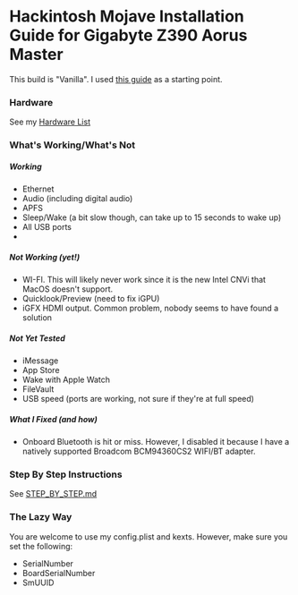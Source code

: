 # Hackintosh Mojave Installation Guide for Gigabyte Z390 Aorus Master

This build is "Vanilla". I used [this guide](https://hackintosh.gitbook.io/-r-hackintosh-vanilla-desktop-guide/) as a starting point.

### Hardware

See my [Hardware List](HARDWARE.md)


### What's Working/What's Not

##### Working
- Ethernet
- Audio (including digital audio)
- APFS
- Sleep/Wake (a bit slow though, can take up to 15 seconds to wake up)
- All USB ports
- 
##### Not Working (yet!)
- WI-FI. This will likely never work since it is the new Intel CNVi that MacOS doesn't support.
- Quicklook/Preview (need to fix iGPU)
- iGFX HDMI output. Common problem, nobody seems to have found a solution

##### Not Yet Tested
- iMessage
- App Store
- Wake with Apple Watch
- FileVault
- USB speed (ports are working, not sure if they're at full speed)

##### What I Fixed (and how)
- Onboard Bluetooth is hit or miss. However, I disabled it because I have a natively supported Broadcom BCM94360CS2 WIFI/BT adapter.


### Step By Step Instructions

See [STEP_BY_STEP.md](STEP_BY_STEP.md)


### The Lazy Way

You are welcome to use my config.plist and kexts. However, make sure you set the following:

- SerialNumber
- BoardSerialNumber
- SmUUID
